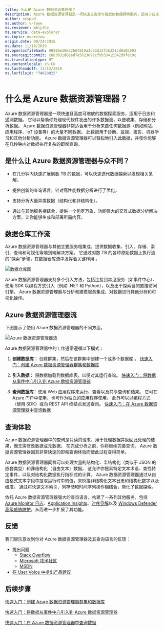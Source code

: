 ```yaml
---
title: 什么是 Azure 数据资源管理器？
description: Azure 数据资源管理器是一项快速且高度可缩放的数据探索服务，适用于日志和遥测数据。
author: orspod
ms.author: v-tawe
ms.reviewer: mblythe
ms.service: data-explorer
ms.topic: overview
origin.date: 09/24/2018
ms.date: 11/18/2019
ms.openlocfilehash: 9988be29e32b84819a3c32d12fd6321cd9a0b093
ms.sourcegitcommit: c863b31d8ead7e5023671cf9b58415542d9fec9c
ms.translationtype: HT
ms.contentlocale: zh-CN
ms.lasthandoff: 11/13/2019
ms.locfileid: "74020825"
---
```

# <a name="what-is-azure-data-explorer"></a>什么是 Azure 数据资源管理器？

Azure 数据资源管理器是一项快速且高度可缩放的数据探索服务，适用于日志和遥测数据。 它可以帮助你处理现代软件发出的许多数据流，以便收集、存储和分析数据。 Azure 数据资源管理器非常适合用于分析来自任何数据源（例如网站、应用程序、IoT 设备等）的大量不同数据。 此数据用于诊断、监视、报告、机器学习和其他分析功能。 Azure 数据资源管理器可以轻松地引入此数据，并使你能够在几秒钟内对数据执行复杂的即席查询。

## <a name="what-makes-azure-data-explorer-unique"></a>是什么让 Azure 数据资源管理器与众不同？

- 在几分钟内快速扩展到数 TB 的数据，可以快速迭代数据探索以发现相关见解。

- 提供创新的查询语言，针对高性能数据分析进行了优化。

- 支持分析大量异类数据（结构化和非结构化）。

- 通过与其他服务相结合，提供一个包罗万象、功能强大的交互式数据分析解决方案，让你能够生成和部署所需内容。

## <a name="data-warehousing-workflow"></a>数据仓库工作流

Azure 数据资源管理器与其他主要服务相集成，提供数据收集、引入、存储、索引、查询和可视化等端到端解决方案。 它通过对数 TB 的各种原始数据上执行流的“探索”步骤，在数据仓库流中发挥着关键作用  。

![数据仓库图](media/data-explorer-overview/data-warehouse.png)

Azure 数据资源管理器支持多个引入方法，包括连接到常见服务（如事件中心）、使用 SDK 以编程方式引入（例如 .NET 和 Python），以及出于探索目的直接访问引擎。 Azure 数据资源管理器与分析和建模服务集成，对数据进行其他分析和可视化操作。

## <a name="azure-data-explorer-flow"></a>Azure 数据资源管理器流

下图显示了使用 Azure 数据资源管理器的不同方面。

![Azure 数据资源管理器流](media/data-explorer-overview/workflow.png)

Azure 数据资源管理器中的工作通常遵循以下模式：

1. **创建数据库：** 创建群集，然后在该群集中创建一个或多个数据库   。 [快速入门：创建 Azure 数据资源管理器群集和数据库](create-cluster-database-portal.md)

1. **引入数据：** 将数据加载到数据库表，以便对其运行查询。 [快速入门：将数据从事件中心引入到 Azure 数据资源管理器](ingest-data-event-hub.md)

1. **查询数据库**：使用 Web 应用程序来运行、查看以及共享查询和结果。 它可在 Azure 门户中使用，也可作为独立的应用程序使用。 此外可以以编程方式（使用 SDK）或向 REST API 终结点发送查询。 [快速入门：在 Azure 数据资源管理器中查询数据](web-query-data.md)

## <a name="query-experience"></a>查询体验

Azure 数据资源管理器中的查询是只读的请求，用于处理数据并返回此处理的结果，而无需修改数据或元数据。 在完成分析之前，你将继续完善查询。 Azure 数据资源管理器因其非常快速的即席查询体验而使此过程变得简单。

Azure 数据资源管理器同样可以处理大量的结构化、半结构化（类似于 JSON 的嵌套类型）和非结构化（自由文本）数据。 这允许你搜索特定文本术语、查找特定事件，以及对结构化数据执行指标式的计算。 Azure 数据资源管理器通过从自由格式文本字段中提取运行时中的值，来桥接非结构化文本日志和结构化数字以及维度。 通过将快速文本索引、列存储和时间序列操作相结合，简化了数据探索。

依托 Azure 数据资源管理器强大的查询语言，构建了一系列其他服务，包括 [Azure Monitor 日志](/azure-monitor/overview)、[Application Insights](/azure-monitor/overview)、[时序见解](/time-series-insights/)以及 [Windows Defender 高级威胁防护](https://docs.microsoft.com/windows/security/threat-protection/windows-defender-atp/windows-defender-advanced-threat-protection/)，从而进一步扩展了其功能。

## <a name="feedback"></a>反馈

我们很乐意收到你对 Azure 数据资源管理器及其查询语言的反馈：

- 提出问题
  - [Stack Overflow](https://stackoverflow.com/questions/tagged/azure-data-explorer)
  - [Microsoft 技术社区](https://techcommunity.microsoft.com/t5/Azure-Data-Explorer/bd-p/Kusto)
  - [MSDN](https://social.msdn.microsoft.com/Forums/home?forum=windowsazurezhchs)
- [在 User Voice 中提出产品建议](https://support.azure.cn/support/contact)

## <a name="next-steps"></a>后续步骤

[快速入门：创建 Azure 数据资源管理器群集和数据库](create-cluster-database-portal.md)

[快速入门：将数据从事件中心引入到 Azure 数据资源管理器](ingest-data-event-hub.md)

[快速入门：在 Azure 数据资源管理器中查询数据](web-query-data.md)
